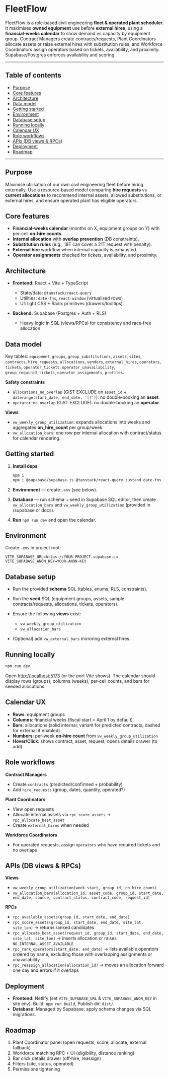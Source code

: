 # FleetFlow

FleetFlow is a role‑based civil engineering **fleet & operated plant scheduler**. It maximises **owned equipment** use before **external hires**, using a **financial‑weeks calendar** to show demand vs capacity by equipment group. Contract Managers create contracts/requests, Plant Coordinators allocate assets or raise external hires with substitution rules, and Workforce Coordinators assign operators based on tickets, availability, and proximity. Supabase/Postgres enforces availability and scoring.

---

## Table of contents

* [Purpose](#purpose)
* [Core features](#core-features)
* [Architecture](#architecture)
* [Data model](#data-model)
* [Getting started](#getting-started)
* [Environment](#environment)
* [Database setup](#database-setup)
* [Running locally](#running-locally)
* [Calendar UX](#calendar-ux)
* [Role workflows](#role-workflows)
* [APIs (DB views & RPCs)](#apis-db-views--rpcs)
* [Deployment](#deployment)
* [Roadmap](#roadmap)

---

## Purpose

Maximise utilisation of our own civil engineering fleet before hiring externally. Use a resource‑based model comparing **hire requests** vs **current allocations** to recommend internal assets, allowed substitutions, or external hires, and ensure operated plant has eligible operators.

## Core features

* **Financial‑weeks calendar** (months on X, equipment groups on Y) with per‑cell **on‑hire counts**.
* **Internal allocation** with **overlap prevention** (DB constraints).
* **Substitution rules** (e.g., 18T can cover a 21T request with penalty).
* **External hire** workflow when internal capacity is exhausted.
* **Operator assignments** checked for tickets, availability, and proximity.

## Architecture

* **Frontend:** React + Vite + TypeScript

  * State/data: `@tanstack/react-query`
  * Utilities: `date-fns`, `react-window` (virtualised rows)
  * UI: light CSS + Radix primitives (drawers/tooltips)
* **Backend:** Supabase (Postgres + Auth + RLS)

  * Heavy logic in SQL (views/RPCs) for consistency and race‑free allocation

## Data model

Key tables: `equipment_groups`, `group_substitutions`, `assets`, `sites`, `contracts`, `hire_requests`, `allocations`, `vendors`, `external_hires`, `operators`, `tickets`, `operator_tickets`, `operator_unavailability`, `group_required_tickets`, `operator_assignments`, `profiles`.

**Safety constraints**

* `allocations_no_overlap` (GiST EXCLUDE on `asset_id` + `daterange(start_date, end_date, '[]')`): no double‑booking an **asset**.
* `operator_no_overlap` (GiST EXCLUDE): no double‑booking an **operator**.

**Views**

* `vw_weekly_group_utilization`: expands allocations into weeks and aggregates **on\_hire\_count** per group/week.
* `vw_allocation_bars`: one row per internal allocation with contract/status for calendar rendering.

## Getting started

1. **Install deps**

   ```bash
   npm i
   npm i @supabase/supabase-js @tanstack/react-query zustand date-fns react-window @radix-ui/react-tooltip @radix-ui/react-dialog
   ```
2. **Environment** — create `.env` (see below).
3. **Database** — run schema + seed in Supabase SQL editor, then create `vw_allocation_bars` and `vw_weekly_group_utilization` (provided in /supabase or docs).
4. **Run** `npm run dev` and open the calendar.

## Environment

Create `.env` in project root:

```env
VITE_SUPABASE_URL=https://YOUR-PROJECT.supabase.co
VITE_SUPABASE_ANON_KEY=YOUR-ANON-KEY
```

## Database setup

* Run the provided **schema** SQL (tables, enums, RLS, constraints).
* Run the **seed** SQL (equipment groups, assets, sample contracts/requests, allocations, tickets, operators).
* Ensure the following **views** exist:

  * `vw_weekly_group_utilization`
  * `vw_allocation_bars`
* (Optional) add `vw_external_bars` mirroring external hires.

## Running locally

```bash
npm run dev
```

Open [http://localhost:5173](http://localhost:5173) (or the port Vite shows). The calendar should display rows (groups), columns (weeks), per‑cell counts, and bars for seeded allocations.

## Calendar UX

* **Rows**: equipment groups
* **Columns**: financial weeks (fiscal start = April 1 by default)
* **Bars**: allocations (solid internal; variant for predicted contracts; dashed for external if enabled)
* **Numbers**: per‑week **on‑hire count** from `vw_weekly_group_utilization`
* **Hover/Click**: shows contract, asset, request; opens details drawer (to add)

## Role workflows

**Contract Managers**

* Create `contracts` (predicted/confirmed + probability)
* Add `hire_requests` (group, dates, quantity, operated?)

**Plant Coordinators**

* View open requests
* Allocate internal assets via `rpc_score_assets` → `rpc_allocate_best_asset`
* Create `external_hires` when needed

**Workforce Coordinators**

* For operated requests, assign `operators` who have required tickets and no overlaps

## APIs (DB views & RPCs)

**Views**

* `vw_weekly_group_utilization(week_start, group_id, on_hire_count)`
* `vw_allocation_bars(allocation_id, asset_code, group_id, start_date, end_date, source, contract_status, contract_code, request_id)`

**RPCs**

* `rpc_available_assets(group_id, start_date, end_date)`
* `rpc_score_assets(group_id, start_date, end_date, site_lat, site_lon)` → returns ranked candidates
* `rpc_allocate_best_asset(request_id, group_id, start_date, end_date, site_lat, site_lon)` → inserts allocation or raises `NO_INTERNAL_ASSET_AVAILABLE`
* `rpc_rank_operators(start_date, end_date)` → lists available operators ordered by name, excluding those with overlapping assignments or unavailability
* `rpc_reassign_allocation(allocation_id)` → moves an allocation forward one day and errors if it overlaps

## Deployment

* **Frontend:** Netlify (set `VITE_SUPABASE_URL` & `VITE_SUPABASE_ANON_KEY` in site env). Build: `npm run build`, Publish dir: `dist/`.
* **Database:** Managed by Supabase; apply schema changes via SQL migrations.

## Roadmap

1. Plant Coordinator panel (open requests, score, allocate, external fallback)
2. Workforce matching RPC + UI (eligibility, distance ranking)
3. Bar click details drawer (off‑hire, reassign)
4. Filters (site, status, operated)
5. Permissions tightening
